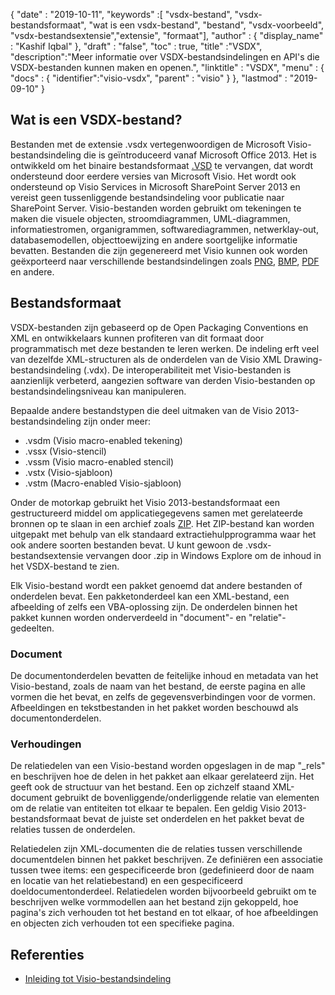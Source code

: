 {
  "date" : "2019-10-11",
  "keywords" :[ "vsdx-bestand", "vsdx-bestandsformaat", "wat is een vsdx-bestand", "bestand", "vsdx-voorbeeld", "vsdx-bestandsextensie","extensie", "formaat"],
  "author" : {
    "display_name" : "Kashif Iqbal"
},
  "draft" : "false",
  "toc" : true,
  "title" :"VSDX",
  "description":"Meer informatie over VSDX-bestandsindelingen en API's die VSDX-bestanden kunnen maken en openen.",
  "linktitle" : "VSDX",
  "menu" : {
    "docs" : {
	"identifier":"visio-vsdx",
      "parent" : "visio"
}
},
  "lastmod" : "2019-09-10"
}

## Wat is een VSDX-bestand?

Bestanden met de extensie .vsdx vertegenwoordigen de Microsoft Visio-bestandsindeling die is geïntroduceerd vanaf Microsoft Office 2013. Het is ontwikkeld om het binaire bestandsformaat [.VSD](/nl/visio/vsd/) te vervangen, dat wordt ondersteund door eerdere versies van Microsoft Visio. Het wordt ook ondersteund op Visio Services in Microsoft SharePoint Server 2013 en vereist geen tussenliggende bestandsindeling voor publicatie naar SharePoint Server. Visio-bestanden worden gebruikt om tekeningen te maken die visuele objecten, stroomdiagrammen, UML-diagrammen, informatiestromen, organigrammen, softwarediagrammen, netwerklay-out, databasemodellen, objecttoewijzing en andere soortgelijke informatie bevatten. Bestanden die zijn gegenereerd met Visio kunnen ook worden geëxporteerd naar verschillende bestandsindelingen zoals [PNG](/nl/image/png/), [BMP](/nl/image/bmp/), [PDF](/nl/pdf/) en andere.

## Bestandsformaat ##

VSDX-bestanden zijn gebaseerd op de Open Packaging Conventions en XML en ontwikkelaars kunnen profiteren van dit formaat door programmatisch met deze bestanden te leren werken. De indeling erft veel van dezelfde XML-structuren als de onderdelen van de Visio XML Drawing-bestandsindeling (.vdx). De interoperabiliteit met Visio-bestanden is aanzienlijk verbeterd, aangezien software van derden Visio-bestanden op bestandsindelingsniveau kan manipuleren.

Bepaalde andere bestandstypen die deel uitmaken van de Visio 2013-bestandsindeling zijn onder meer:

* .vsdm (Visio macro-enabled tekening)
* .vssx (Visio-stencil)
* .vssm (Visio macro-enabled stencil)
* .vstx (Visio-sjabloon)
* .vstm (Macro-enabled Visio-sjabloon)

Onder de motorkap gebruikt het Visio 2013-bestandsformaat een gestructureerd middel om applicatiegegevens samen met gerelateerde bronnen op te slaan in een archief zoals [ZIP](/nl/compression/zip/). Het ZIP-bestand kan worden uitgepakt met behulp van elk standaard extractiehulpprogramma waar het ook andere soorten bestanden bevat. U kunt gewoon de .vsdx-bestandsextensie vervangen door .zip in Windows Explore om de inhoud in het VSDX-bestand te zien.

Elk Visio-bestand wordt een pakket genoemd dat andere bestanden of onderdelen bevat. Een pakketonderdeel kan een XML-bestand, een afbeelding of zelfs een VBA-oplossing zijn. De onderdelen binnen het pakket kunnen worden onderverdeeld in "document"- en "relatie"-gedeelten.

### Document ###

De documentonderdelen bevatten de feitelijke inhoud en metadata van het Visio-bestand, zoals de naam van het bestand, de eerste pagina en alle vormen die het bevat, en zelfs de gegevensverbindingen voor de vormen. Afbeeldingen en tekstbestanden in het pakket worden beschouwd als documentonderdelen.

### Verhoudingen ###

De relatiedelen van een Visio-bestand worden opgeslagen in de map "\_rels" en beschrijven hoe de delen in het pakket aan elkaar gerelateerd zijn. Het geeft ook de structuur van het bestand. Een op zichzelf staand XML-document gebruikt de bovenliggende/onderliggende relatie van elementen om de relatie van entiteiten tot elkaar te bepalen. Een geldig Visio 2013-bestandsformaat bevat de juiste set onderdelen en het pakket bevat de relaties tussen de onderdelen.

Relatiedelen zijn XML-documenten die de relaties tussen verschillende documentdelen binnen het pakket beschrijven. Ze definiëren een associatie tussen twee items: een gespecificeerde bron (gedefinieerd door de naam en locatie van het relatiebestand) en een gespecificeerd doeldocumentonderdeel. Relatiedelen worden bijvoorbeeld gebruikt om te beschrijven welke vormmodellen aan het bestand zijn gekoppeld, hoe pagina's zich verhouden tot het bestand en tot elkaar, of hoe afbeeldingen en objecten zich verhouden tot een specifieke pagina.

## Referenties ##

* [Inleiding tot Visio-bestandsindeling](https://learn.microsoft.com/en-us/office/client-developer/visio/introduction-to-the-visio-file-formatvsdx)

